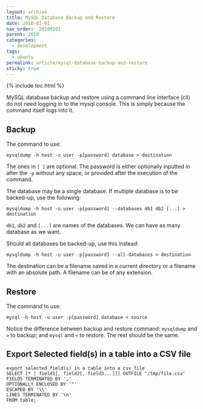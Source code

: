 ```yaml
---
layout: archive
title: MySQL Database Backup and Restore
date: 2010-01-01
nav_order: -20100101
parent: 2010
categories:
  - development
tags:
  - ubuntu
permalink: article/mysql-database-backup-and-restore
sticky: true
---
```


{% include toc.html %}

MySQL database backup and restore using a command line interface (cli) do not need logging in to the mysql console. This is simply because the command itself logs into it.

## Backup

The command to use:

```
mysqldump -h host -u user -p[password] database > destination
```

The ones in `[ ]` are optional. The password is either optionally inputted in after the `-p` without any space, or provided after the execution of the command.

The database may be a single database. If multiple database is to be backed-up, use the following:

```
mysqldump -h host -u user -p[password] --databases db1 db2 [...] > destination
```

`db1`, `db2` and `[...]` are names of the databases. We can have as many
database as we want.

Should all databases be backed-up, use this instead:

```
mysqldump -h host -u user -p[password] --all-databases > destination 
```

The destination can be a filename saved in a current directory or a filename with an absolute path. A filename can be of any extension.

## Restore

The command to use:

```
mysql -h host -u user -p[password] database < source
```

Notice the difference between backup and restore command: `mysqldump` and `>` to backup; and `mysql` and `<` to restore. The rest should be the same.

## Export Selected field(s) in a table into a CSV file

```
export selected field(s) in a table into a csv file
SELECT [* | field1[, field2[, field3...]]] OUTFILE '/tmp/file.csv'
FIELDS TERMINATED BY ','
OPTIONALLY ENCLOSED BY '"'
ESCAPED BY '\\'
LINES TERMINATED BY '\n'
FROM table;
```
